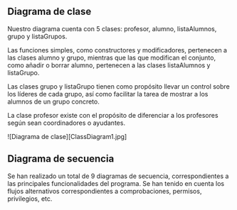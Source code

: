 ## Diagrama de clase

Nuestro diagrama cuenta con 5 clases: profesor, alumno, listaAlumnos, grupo y listaGrupos.

Las funciones simples, como constructores y modificadores, pertenecen a las clases alumno y grupo, mientras que las que modifican el conjunto, como añadir o borrar alumno, pertenecen a las clases listaAlumnos y listaGrupo.

Las clases grupo y listaGrupo tienen como propósito llevar un control sobre los líderes de cada grupo, así como facilitar la tarea de mostrar a los alumnos de un grupo concreto.

La clase profesor existe con el propósito de diferenciar a los profesores según sean coordinadores o ayudantes.

![Diagrama de clase][ClassDiagram1.jpg]

## Diagrama de secuencia

Se han realizado un total de 9 diagramas de secuencia, correspondientes a las principales funcionalidades del programa. Se han tenido en cuenta los flujos alternativos correspondientes a comprobaciones, permisos, privilegios, etc. 
